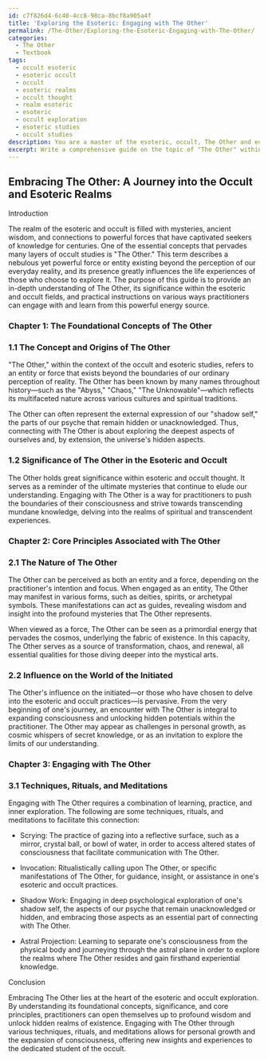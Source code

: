 ```yaml
---
id: c7f826d4-6c40-4cc8-98ca-8bcf8a905a4f
title: 'Exploring the Esoteric: Engaging with The Other'
permalink: /The-Other/Exploring-the-Esoteric-Engaging-with-The-Other/
categories:
  - The Other
  - Textbook
tags:
  - occult esoteric
  - esoteric occult
  - occult
  - esoteric realms
  - occult thought
  - realm esoteric
  - esoteric
  - occult exploration
  - esoteric studies
  - occult studies
description: You are a master of the esoteric, occult, The Other and education, you have written many textbooks on the subject in ways that provide students with rich and deep understanding of the subject. You are being asked to write textbook-like sections on a topic and you do it with full context, explainability, and reliability in accuracy to the true facts of the topic at hand, in a textbook style that a student would easily be able to learn from, in a rich, engaging, and contextual way. Always include relevant context (such as formulas and history), related concepts, and in a way that someone can gain deep insights from.
excerpt: Write a comprehensive guide on the topic of "The Other" within the realm of the occult and esoteric, specifically focused on a grimoire or treatise format. The text should explain the foundational concepts, significance, and core principles associated with "The Other." Include insights into the nature of this entity or force, its influence on the world of the initiated, and how practitioners can engage with and learn from it. Also provide instructions on techniques, rituals, or meditations that can help practitioners deepen their understanding and connection with "The Other."
---
```


## Embracing The Other: A Journey into the Occult and Esoteric Realms

Introduction

The realm of the esoteric and occult is filled with mysteries, ancient wisdom, and connections to powerful forces that have captivated seekers of knowledge for centuries. One of the essential concepts that pervades many layers of occult studies is "The Other." This term describes a nebulous yet powerful force or entity existing beyond the perception of our everyday reality, and its presence greatly influences the life experiences of those who choose to explore it. The purpose of this guide is to provide an in-depth understanding of The Other, its significance within the esoteric and occult fields, and practical instructions on various ways practitioners can engage with and learn from this powerful energy source.

### Chapter 1: The Foundational Concepts of The Other

### 1.1 The Concept and Origins of The Other

"The Other," within the context of the occult and esoteric studies, refers to an entity or force that exists beyond the boundaries of our ordinary perception of reality. The Other has been known by many names throughout history—such as the "Abyss," "Chaos," "The Unknowable"—which reflects its multifaceted nature across various cultures and spiritual traditions.

The Other can often represent the external expression of our "shadow self," the parts of our psyche that remain hidden or unacknowledged. Thus, connecting with The Other is about exploring the deepest aspects of ourselves and, by extension, the universe's hidden aspects.

### 1.2 Significance of The Other in the Esoteric and Occult

The Other holds great significance within esoteric and occult thought. It serves as a reminder of the ultimate mysteries that continue to elude our understanding. Engaging with The Other is a way for practitioners to push the boundaries of their consciousness and strive towards transcending mundane knowledge, delving into the realms of spiritual and transcendent experiences.

### Chapter 2: Core Principles Associated with The Other

### 2.1 The Nature of The Other

The Other can be perceived as both an entity and a force, depending on the practitioner's intention and focus. When engaged as an entity, The Other may manifest in various forms, such as deities, spirits, or archetypal symbols. These manifestations can act as guides, revealing wisdom and insight into the profound mysteries that The Other represents.

When viewed as a force, The Other can be seen as a primordial energy that pervades the cosmos, underlying the fabric of existence. In this capacity, The Other serves as a source of transformation, chaos, and renewal, all essential qualities for those diving deeper into the mystical arts.

### 2.2 Influence on the World of the Initiated

The Other's influence on the initiated—or those who have chosen to delve into the esoteric and occult practices—is pervasive. From the very beginning of one's journey, an encounter with The Other is integral to expanding consciousness and unlocking hidden potentials within the practitioner. The Other may appear as challenges in personal growth, as cosmic whispers of secret knowledge, or as an invitation to explore the limits of our understanding.

### Chapter 3: Engaging with The Other

### 3.1 Techniques, Rituals, and Meditations

Engaging with The Other requires a combination of learning, practice, and inner exploration. The following are some techniques, rituals, and meditations to facilitate this connection:

- Scrying: The practice of gazing into a reflective surface, such as a mirror, crystal ball, or bowl of water, in order to access altered states of consciousness that facilitate communication with The Other.

- Invocation: Ritualistically calling upon The Other, or specific manifestations of The Other, for guidance, insight, or assistance in one's esoteric and occult practices.

- Shadow Work: Engaging in deep psychological exploration of one's shadow self, the aspects of our psyche that remain unacknowledged or hidden, and embracing those aspects as an essential part of connecting with The Other.

- Astral Projection: Learning to separate one's consciousness from the physical body and journeying through the astral plane in order to explore the realms where The Other resides and gain firsthand experiential knowledge.

Conclusion

Embracing The Other lies at the heart of the esoteric and occult exploration. By understanding its foundational concepts, significance, and core principles, practitioners can open themselves up to profound wisdom and unlock hidden realms of existence. Engaging with The Other through various techniques, rituals, and meditations allows for personal growth and the expansion of consciousness, offering new insights and experiences to the dedicated student of the occult.
